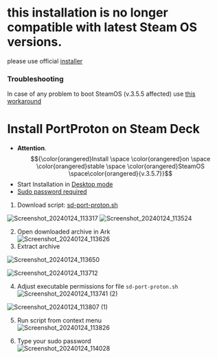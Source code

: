 # this installation is no longer compatible with latest Steam OS versions.
please use official [installer](https://flathub.org/apps/ru.linux_gaming.PortProton)

### Troubleshooting

In case of any problem to boot SteamOS \(v.3.5.5 affected\) use [this workaround](https://www.coburnsdomain.com/2023/10/fix-being-unable-to-boot-back-into-steamos-after-a-bios-update)

# Install PortProton on Steam Deck
* **Attention**. $${\color{orangered}Install \space \color{orangered}on \space \color{orangered}stable \space \color{orangered}SteamOS \space\color{orangered}{v.3.5.7}}$$
* Start Installation in [Desktop mode](https://help.steampowered.com/en/faqs/view/671A-4453-E8D2-323C)
* [Sudo password required](https://windowsreport.com/steam-deck-sudo-password)
  
1. Download script:      [sd-port-proton.sh](https://github.com/dzianismaroz/sd-port-proton/archive/refs/tags/sd-port-proton.zip)

![Screenshot_20240124_113317](https://github.com/dzianismaroz/sd-port-proton/assets/43498404/2e21e4b1-01b5-46d1-9032-bdb5ba123859)
![Screenshot_20240124_113524](https://github.com/dzianismaroz/sd-port-proton/assets/43498404/54d97693-d43d-4f2a-9c73-23a3629218bb)

2. Open downloaded archive in Ark \
![Screenshot_20240124_113626](https://github.com/dzianismaroz/sd-port-proton/assets/43498404/4e88a4ed-a266-4781-8711-2de26db32492)
3. Extract archive 

![Screenshot_20240124_113650](https://github.com/dzianismaroz/sd-port-proton/assets/43498404/cb4da4d7-e86f-4eca-bf55-7f2ecaa9a4e6)

![Screenshot_20240124_113712](https://github.com/dzianismaroz/sd-port-proton/assets/43498404/5247f3d2-7a22-4688-a776-3301b7792627)

4. Adjust executable permissions for file ```sd-port-proton.sh```\
![Screenshot_20240124_113741 (2)](https://github.com/dzianismaroz/sd-port-proton/assets/43498404/c92264cc-929f-40cf-bc3a-081f85163fb5)

![Screenshot_20240124_113807 (1)](https://github.com/dzianismaroz/sd-port-proton/assets/43498404/a0ffed65-a6b5-4042-a9d9-2ab7e42cd34e)

5. Run script from context menu \
![Screenshot_20240124_113826](https://github.com/dzianismaroz/sd-port-proton/assets/43498404/3b6e6646-cfd9-45b9-9fd6-c8a2a8d15897)

7. Type your sudo password\
![Screenshot_20240124_114028](https://github.com/dzianismaroz/sd-port-proton/assets/43498404/42978162-c08e-40c3-9864-b71ddabd6cb7)

